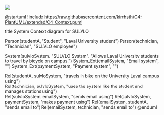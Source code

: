 ![](https://www.plantuml.com/plantuml/png/TL31Rjim3BtxAxYSKc2BBpljrABeBSE2PTcrO6Gk5a9HXacbzTzFhXelJhER7lNUu-ExLyFUKk3ganV7gI5epJhzLjSzlgmEtjgqJqgzYs8ajd8nr4VVkrQjhH-_VjamYks-hsjwpVyDDNdu_9Z96Q-wqRWoRqom7TGemFiND1uFFGRu4tlOxjQ_rp-gQaEzHbcgvHXY3vzXiItFHNwkyOGCE_6dpF8sWBx_tPrrHguLxpnAfl-Qm2Wk6u12nt4Wofggv5bguXF70luH2nwL3ypnHU5_snKiWlLu8eRz07ll1iS4KS1Xw9AkygfYzlpqQaiAw7bQzZGYq6dNdDlX44XiOcyAdlEhdyGNXLrTKu8fUCd9Zc-nhANBCyfT9IiazN9Ot070Q3lhyyeuAUcRLGa3dDqBBb40fO60WeVCKqFpKJxupptdrIX9esLsbjtGN5SKy4XwdivqC_Ufh_aUYxV8boryfD_dGGhy5m00)

@startuml
!include https://raw.githubusercontent.com/kirchsth/C4-PlantUML/extended/C4_Context.puml

title System Context diagram for SULVLO

Person(studentA, "Student", "Laval University student")
Person(technician, "Technician", "SULVLO employee")

System(sulvloSystem, "SULVLO System", "Allows Laval University students to travel by bicycle on campus.")
System_Ext(emailSystem, "Email system", "")
System_Ext(paymentSystem, "Payment system", "")

Rel(studentA, sulvloSystem, "travels in bike on the University Laval campus using")   
Rel(technician, sulvloSystem, "uses the system like the student and manages stations using")   
Rel(sulvloSystem, emailSystem, "sends email using")
Rel(sulvloSystem, paymentSystem, "makes payment using")
Rel(emailSystem, studentA, "sends email to")
Rel(emailSystem, technician, "sends email to")
@enduml
